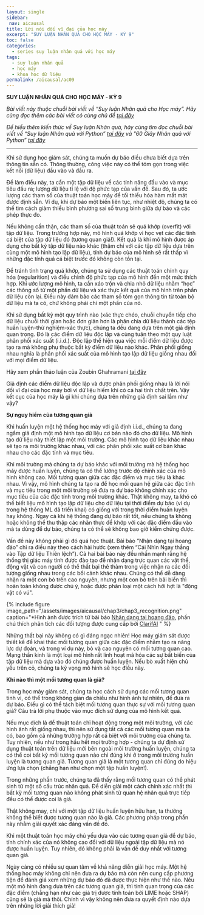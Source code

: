 ```yaml
---
layout: single
sidebar:
 nav: aicausal
title: Lời nói dối vĩ đại của học máy
excerpt: "SUY LUẬN NHÂN QUẢ CHO HỌC MÁY - KỲ 9"
toc: false
categories:
  - series suy luận nhân quả với học máy
tags:
  - suy luận nhân quả
  - học máy
  - khoa học dữ liệu
permalink: /aicausal/ac09
---
```


**SUY LUẬN NHÂN QUẢ CHO HỌC MÁY - KỲ 9**

*Bài viết này thuộc chuỗi bài viết về “Suy luận Nhân quả cho Học máy”. Hãy cùng đọc thêm các bài viết có cùng chủ đề [tại đây](http://kinhtehocvohai.com/aicausal/)*

*Để hiểu thêm kiến thức về Suy luận Nhân quả, hãy cùng tìm đọc chuỗi bài viết về “Suy luận Nhân quả với Python” [tại đây](http://kinhtehocvohai.com/pythoncausal/) và "60 Giây Nhân quả với Python” [tại đây](http://kinhtehocvohai.com/causalgraph/)*


-------

Khi sử dụng học giám sát, chúng ta muốn dự báo điều chưa biết dựa trên thông tin sẵn có. Thông thường, công việc này có thể tóm gọn trong việc kết nối (dữ liệu) đầu vào và đầu ra.

Để làm  điều này, ta cần một tập dữ liệu về các tính năng đầu vào và mục tiêu đầu ra; lượng dữ liệu tỉ lệ với độ phức tạp của vấn đề. Sau đó, ta ước lượng các tham số của thuật toán học máy để tối thiểu hóa hàm mất mát được định sẵn. Ví dụ, khi dự báo một biến liên tục, như nhiệt độ, chúng ta có thể tìm cách giảm thiểu bình phương sai số trung bình  giữa dự báo và các phép thực đo.

Nếu không cẩn thận, các tham số của thuật toán sẽ quá khớp (overfit) với tập dữ liệu. Trong trường hợp này, mô hình quá khớp vì học vẹt các đặc tính cá biệt của tập dữ liệu đó (tương quan giả!). Kết quả là khi mô hình được áp dụng cho bất kỳ tập dữ liệu nào khác (thậm chí với các tập dữ liệu dựa trên cùng một mô hình tạo lập dữ liệu), tính dự báo của mô hình sẽ rất thấp vì những đặc tính quá cá biệt trước đó không còn tồn tại.

Để tránh tình trạng quá khớp, chúng ta sử dụng các thuật toán chính quy hóa (regularition) và điều chỉnh độ phức tạp của mô hình đến một mức thích hợp. Khi ước lượng mô hình, ta cần xáo trộn và chia nhỏ dữ liệu nhằm “học” các thông số từ một phần dữ liệu và xác thực kết quả của mô hình trên phần dữ liệu còn lại. Điều này đảm bảo các tham số tóm gọn thông tin từ toàn bộ dữ liệu mà ta có, chứ không phải chỉ một phần của nó.

Khi sử dụng bất kỳ một quy trình nào (xác thực chéo, chuỗi chuyển tiếp cho dữ liệu chuỗi thời gian hoặc đơn giản hơn là phân chia dữ liệu thành các tệp huấn luyện-thử nghiệm-xác thực), chúng ta đều đang dựa trên một giả định quan trọng. Đó là các điểm dữ liệu độc lập và cùng tuân theo một quy luật phân phối xác suất (i.i.d.). Độc lập thể hiện qua việc mỗi điểm dữ liệu được tạo ra mà không phụ thuộc bất kỳ điểm dữ liệu nào khác. Phân phối giống nhau  nghĩa là phân phối xác suất của mô hình tạo lập dữ liệu giống nhau đối với mọi điểm dữ liệu.

Hãy xem phần thảo luận của Zoubin Ghahramani [tại đây](https://www.youtube.com/watch?v=x1UByHT60mQ&feature=youtu.be&t=37m34s)

Giả định các điểm dữ liệu độc lập và được phân phối giống nhau là lời nói dối vĩ đại của học máy bởi vì dữ liệu hiếm khi có cả hai tính chất trên. Vậy kết cục của học máy là gì khi chúng dựa trên những giả định sai lầm như vậy?

**Sự nguy hiểm của tương quan giả**

Khi huấn luyện một hệ thống học máy với giả định i.i.d., chúng ta đang ngầm giả định một mô hình tạo dữ liệu cơ bản nào đó cho dữ liệu.  Mô hình tạo dữ liệu này thiết lập một môi trường. Các  mô hình tạo dữ liệu khác nhau sẽ tạo ra môi trường khác nhau, với các phân phối xác suất cơ bản khác nhau cho các đặc tính và mục tiêu.

Khi môi trường mà chúng ta dự báo khác với môi trường mà hệ thống học máy được huấn luyện, chúng ta có thể lường trước độ chính xác của mô hình không cao. Mối tương quan giữa các đặc điểm và mục tiêu là khác nhau. Vì vậy, mô hình chúng ta tạo ra để học mối quan hệ giữa các đặc tính và mục tiêu trong một môi trường sẽ đưa ra dự báo không chính xác cho mục tiêu của các đặc tính trong môi trường khác.
Thật không may, ta khó có thể biết liệu mô hình tạo lập dữ liệu cho dữ liệu tại thời điểm dự báo (ví dụ trong hệ thống ML đã triển khai) có giống với trong thời điểm huấn luyện hay không. Ngay cả khi hệ thống đang dự báo rất tốt, nếu chúng ta không hoặc không thể thu thập các nhãn thực để khớp với các đặc điểm đầu vào mà ta dùng để dự báo, chúng ta có thể sẽ không bao giờ kiểm chứng được.

Vấn đề này không phải gì đó quá học thuật. Bài báo “Nhận dạng tại hoang đảo” chỉ ra điều này theo cách hài hước (xem thêm “Cái Nhìn Ngay thẳng vào Tập dữ liệu Thiên lệch”). Cả hai bài báo này đều nhấn mạnh rằng hệ thống thị giác máy tính được đào tạo để nhận dạng trực quan các vật thể, động vật và con người có thể thất bại thê thảm trong việc nhận ra các đối tượng giống nhau trong các bối cảnh khác nhau. Chúng có thể dễ dàng nhận ra một con bò trên cao nguyên, nhưng một con bò trên bãi biển thì hoàn toàn không được chú ý, hoặc được phân loại một cách hời hợt là "động vật có vú".

{% include figure image_path="/assets/images/aicausal/chap3/chap3_recognition.png" caption="*Hình ảnh được trích từ bài báo [Nhận dạng tại hoang đảo](https://arxiv.org/abs/1807.04975), phần chú thích phân tích các đối tượng được cung cấp bởi [ClarifAI](https://user-images.githubusercontent.com/69302326/134803073-a7323b1a-372e-4dee-9628-e6c71e927969.png)
" %}

Những thất bại này không có gì đáng ngạc nhiên! Học máy giám sát được thiết kế để khai thác mối tương quan giữa các đặc điểm nhằm tạo ra năng lực dự đoán, và trong ví dụ này, bò và cao nguyên có mối tương quan cao. Mạng thần kinh là một loại mô hình rất linh hoạt mã hóa các sự bất biến của tập dữ liệu mà dựa vào đó chúng được huấn luyện. Nếu bò xuất hiện chủ yếu trên cỏ, chúng ta kỳ vọng mô hình sẽ học điều này.

**Khi nào thì một mối tương quan là giả?**

Trong học máy giám sát, chúng ta học cách sử dụng các mối tương quan tinh vi, có thể trong không gian đa chiều như hình ảnh tự nhiên, để đưa ra dự báo. Điều gì có thể tách biệt mối tương quan thực sự với mối tương quan giả? Câu trả lời phụ thuộc vào mục đích sử dụng của mô hình kết quả.

Nếu mục đích là để thuật toán chỉ hoạt động trong một môi trường, với các hình ảnh rất giống nhau, thì nên sử dụng tất cả các mối tương quan mà ta có, bao gồm cả những trường hợp rất cá biệt với môi trường của chúng ta. Tuy nhiên, nếu như trong hầu hết mọi trường hợp - chúng ta dự định sử dụng thuật toán trên dữ liệu mới bên ngoài môi trường huấn luyện, chúng ta có thể coi bất kỳ mối tương quan nào chỉ đúng khi ở trong môi trường huấn luyện là tương quan giả. Tương quan giả là một tương quan chỉ đúng do hiệu ứng lựa chọn (chẳng hạn như chọn một tập huấn luyện!).

Trong những phần trước, chúng ta đã thấy rằng mối tương quan có thể phát sinh từ một số cấu trúc nhân quả. Để diễn giải một cách chính xác nhất thì bất kỳ mối tương quan nào không phát sinh từ quan hệ nhân quả trực tiếp đều có thể được coi là giả.

Thật không may, chỉ với một tập dữ liệu huấn luyện hữu hạn, ta thường không thể biết được tương quan nào là giả. Các phương pháp trong phần này nhằm giải quyết xác đáng vấn đề đó.

Khi một thuật toán học máy chủ yếu dựa vào các tương quan giả để dự báo, tính chính xác của nó không cao đối với dữ liệu ngoài tập dữ liệu mà nó được huấn luyện. Tuy nhiên, đó không phải là vấn đề duy nhất với tương quan giả.

Ngày càng có nhiều sự quan tâm về khả năng diễn giải học máy. Một hệ thống học máy không chỉ nên đưa ra dự báo mà còn nên cung cấp phương tiện để đánh giá xem những dự báo đó đã được thực hiện như thế nào. Nếu một mô hình đang dựa trên các tương quan giả, thì tính quan trọng của các đặc điểm (chẳng hạn như các giá trị được tính toán bởi LIME hoặc SHAP) cũng sẽ là giả mà thôi. Chính vì vậy không nên đưa ra quyết định nào dựa trên những lời giải thích giả!



